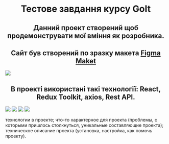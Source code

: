 <h1 align="center">Тестове завдання курсу GoIt</h1>

<h2 align="center">
Данний проект створений щоб продемонструвати мої вміння як розробника. 
</h2>

<h2 align="center">
Сайт був створений по зразку макета <a  href="https://www.figma.com/file/zun1oP6NmS2Lmgbcj6e1IG/Test?type=design&node-id=0-1&t=zWXcNQmmGVmIJGeB-0"> Figma Maket</a>
</h2>

<img src="https://textbook.edu.goit.global/lms-career-homework/uk/img/image-1.jpg">

<h2 align="center">
В проекті
використані такі технології: React, Redux Toolkit, axios, Rest API.
</h2>
<img src="https://media.tproger.ru/uploads/2016/10/reactmini.png">
<img src="https://redux-toolkit.js.org/img/redux-logo-landscape.png">
<img src="https://res.cloudinary.com/practicaldev/image/fetch/s--oGEXGSkH--/c_imagga_scale,f_auto,fl_progressive,h_420,q_auto,w_1000/https://dev-to-uploads.s3.amazonaws.com/uploads/articles/iu70z7h4vp482ptvsw3d.png">
<img src="https://encrypted-tbn0.gstatic.com/images?q=tbn:ANd9GcQzLfEaHVvkEUwRD5QkOqecDdVNrutxM5sVQA&usqp=CAU">

технологии в проекте; что-то характерное для проекта (проблемы, с которыми
пришлось столкнуться, уникальные составляющие проекта); техническое описание
проекта (установка, настройка, как помочь проекту).
